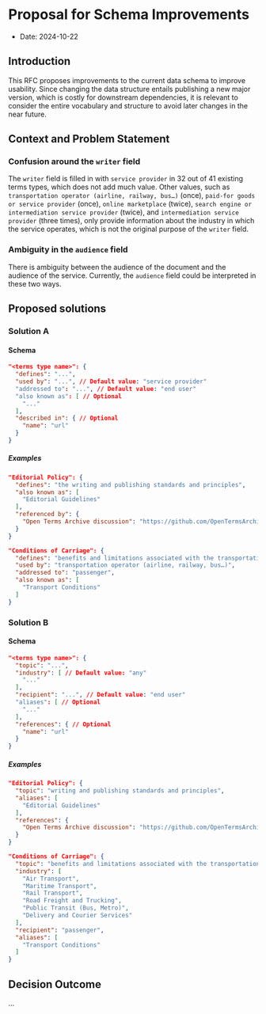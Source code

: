 # Proposal for Schema Improvements

- Date: 2024-10-22

## Introduction

This RFC proposes improvements to the current data schema to improve usability. Since changing the data structure entails publishing a new major version, which is costly for downstream dependencies, it is relevant to consider the entire vocabulary and structure to avoid later changes in the near future.

## Context and Problem Statement

### Confusion around the `writer` field

The `writer` field is filled in with `service provider` in 32 out of 41 existing terms types, which does not add much value. Other values, such as `transportation operator (airline, railway, bus…)` (once), `paid-for goods or service provider` (once), `online marketplace` (twice), `search engine or intermediation service provider` (twice), and `intermediation service provider` (three times), only provide information about the industry in which the service operates, which is not the original purpose of the `writer` field.

### Ambiguity in the `audience` field

There is ambiguity between the audience of the document and the audience of the service. Currently, the `audience` field could be interpreted in these two ways.

## Proposed solutions

### Solution A

#### Schema

```json
"<terms type name>": {
  "defines": "...",
  "used by": "...", // Default value: "service provider"
  "addressed to": "...", // Default value: "end user"
  "also known as": [ // Optional
    "..."
  ],
  "described in": { // Optional
    "name": "url"
  }
}
```

##### Examples

```json
"Editorial Policy": {
  "defines": "the writing and publishing standards and principles",
  "also known as": [
    "Editorial Guidelines"
  ],
  "referenced by": {
    "Open Terms Archive discussion": "https://github.com/OpenTermsArchive/terms-types/discussions/35"
  }
}
```

```json
"Conditions of Carriage": {
  "defines": "benefits and limitations associated with the transportation being provided",
  "used by": "transportation operator (airline, railway, bus…)",
  "addressed to": "passenger",
  "also known as": [
    "Transport Conditions"
  ]
}
```

### Solution B 

#### Schema


```json
"<terms type name>": {
  "topic": "...",
  "industry": [ // Default value: "any"
    "..."
  ],
  "recipient": "...", // Default value: "end user"
  "aliases": [ // Optional
    "..."
  ],
  "references": { // Optional
    "name": "url"
  }
}
```

##### Examples

```json
"Editorial Policy": {
  "topic": "writing and publishing standards and principles",
  "aliases": [
    "Editorial Guidelines"
  ],
  "references": {
    "Open Terms Archive discussion": "https://github.com/OpenTermsArchive/terms-types/discussions/35"
  }
}
```

```json
"Conditions of Carriage": {
  "topic": "benefits and limitations associated with the transportation being provided",
  "industry": [
    "Air Transport",
    "Maritime Transport",
    "Rail Transport",
    "Road Freight and Trucking",
    "Public Transit (Bus, Metro)",
    "Delivery and Courier Services"
  ],
  "recipient": "passenger",
  "aliases": [
    "Transport Conditions"
  ]
}
```

## Decision Outcome

...
